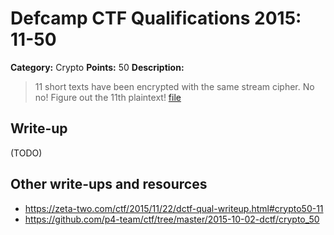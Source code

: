 # Defcamp CTF Qualifications 2015: 11-50

**Category:** Crypto
**Points:** 50
**Description:**

> 11 short texts have been encrypted with the same stream cipher. No no! Figure out the 11th plaintext!
> [file](c100)


## Write-up

(TODO)

## Other write-ups and resources

* <https://zeta-two.com/ctf/2015/11/22/dctf-qual-writeup.html#crypto50-11>
* <https://github.com/p4-team/ctf/tree/master/2015-10-02-dctf/crypto_50>